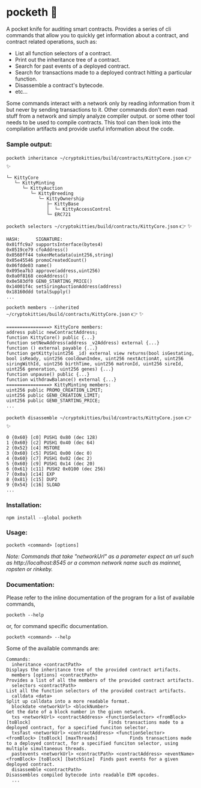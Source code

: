 # pocketh :rocket:
A pocket knife for auditing smart contracts. Provides a series of cli commands that allow you to quickly get information about a contract, and contract related operations, such as:
- List all function selectors of a contract.
- Print out the inheritance tree of a contract.
- Search for past events of a deployed contract.
- Search for transactions made to a deployed contract hitting a particular function.
- Disassemble a contract's bytecode.
- etc...

Some commands interact with a network only by reading information from it but never by 
sending transactions to it. Other commands don't even read stuff from a network and simply analyze 
compiler output.
or some other tool needs to be used to compile contracts. This tool can then look into the 
compilation artifacts and provide useful information about the code.

### Sample output:

`pocketh inheritance ~/cryptokitties/build/contracts/KittyCore.json` :point_right:
:sparkles:
```
└─ KittyCore
   └─ KittyMinting
      └─ KittyAuction
         └─ KittyBreeding
            └─ KittyOwnership
               ├─ KittyBase
               │  └─ KittyAccessControl
               └─ ERC721
```

`pocketh selectors ~/cryptokitties/build/contracts/KittyCore.json` :point_right:
:sparkles:
```
HASH:      SIGNATURE:
0x01ffc9a7 supportsInterface(bytes4)
0x0519ce79 cfoAddress()
0x0560ff44 tokenMetadata(uint256,string)
0x05e45546 promoCreatedCount()
0x06fdde03 name()
0x095ea7b3 approve(address,uint256)
0x0a0f8168 ceoAddress()
0x0e583df0 GEN0_STARTING_PRICE()
0x14001f4c setSiringAuctionAddress(address)
0x18160ddd totalSupply()
...
```

`pocketh members --inherited ~/cryptokitties/build/contracts/KittyCore.json` :point_right:
:sparkles:
```
================> KittyCore members:
address public newContractAddress;
function KittyCore() public {...}
function setNewAddress(address _v2Address) external {...}
function () external payable {...}
function getKitty(uint256 _id) external view returns(bool isGestating, bool isReady, uint256 cooldownIndex, uint256 nextActionAt, uint256 siringWithId, uint256 birthTime, uint256 matronId, uint256 sireId, uint256 generation, uint256 genes) {...}
function unpause() public {...}
function withdrawBalance() external {...}
================> KittyMinting members:
uint256 public PROMO_CREATION_LIMIT;
uint256 public GEN0_CREATION_LIMIT;
uint256 public GEN0_STARTING_PRICE;
...
```

`pocketh disassemble ~/cryptokitties/build/contracts/KittyCore.json` :point_right:
:sparkles:
```
0 {0x60} [c0] PUSH1 0x80 (dec 128)
1 {0x60} [c2] PUSH1 0x40 (dec 64)
2 {0x52} [c4] MSTORE
3 {0x60} [c5] PUSH1 0x00 (dec 0)
4 {0x60} [c7] PUSH1 0x02 (dec 2)
5 {0x60} [c9] PUSH1 0x14 (dec 20)
6 {0x61} [c11] PUSH2 0x0100 (dec 256)
7 {0x0a} [c14] EXP
8 {0x81} [c15] DUP2
9 {0x54} [c16] SLOAD
...
```

### Installation:
```
npm install --global pocketh
```

### Usage:
```
pocketh <command> [options]
```

_Note: Commands that take "networkUrl" as a parameter expect an url such as http://localhost:8545 or a common network name such as mainnet, ropsten or rinkeby._

### Documentation:
Please refer to the inline documentation of the program for a list of available commands,

```
pocketh --help
```
or, for command specific documentation.
```
pocketh <command> --help
```

Some of the available commands are:
```
Commands:
  inheritance <contractPath>                                                                               Displays the inheritance tree of the provided contract artifacts.
  members [options] <contractPath>                                                                         Provides a list of all the members of the provided contract artifacts.
  selectors <contractPath>                                                                                 List all the function selectors of the provided contract artifacts.
  calldata <data>                                                                                          Split up calldata into a more readable format.
  blockdate <networkUrl> <blockNumber>                                                                    Get the date of a block number in the given network.
  txs <networkUrl> <contractAddress> <functionSelector> <fromBlock> [toBlock]                             Finds transactions made to a deployed contract, for a specified funciton selector.
  txsfast <networkUrl> <contractAddress> <functionSelector> <fromBlock> [toBlock] [maxThreads]            Finds transactions made to a deployed contract, for a specified funciton selector, using multiple simultaneous threads.
  pastevents <networkUrl> <contractPath> <contractAddress> <eventName> <fromBlock> [toBlock] [batchSize]  Finds past events for a given deployed contract.
  disassemble <contractPath>                                                                               Disassembles compiled bytecode into readable EVM opcodes.
  ...
```
